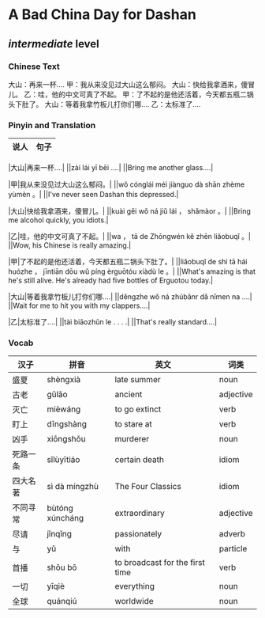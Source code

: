 # A Bad China Day for Dashan
## *intermediate* level

### Chinese Text
大山：再来一杯....
甲：我从来没见过大山这么郁闷。
大山：快给我拿酒来，傻冒儿。
乙：哇，他的中文可真了不起。
甲：了不起的是他还活着，今天都五瓶二锅头下肚了。
大山：等着我拿竹板儿打你们哪....
乙：太标准了....

### Pinyin and Translation
|说人|句子|
|----|----|

|大山|再来一杯....|
||zài lái yī bēi ....|
||Bring me another glass....|

|甲|我从来没见过大山这么郁闷。|
||wǒ cónglái méi jiànguo dà shān zhème yùmèn 。|
||I've never seen Dashan this depressed.|

|大山|快给我拿酒来，傻冒儿。|
||kuài gěi wǒ ná jiǔ lái ， shǎmàor 。|
||Bring me alcohol quickly, you idiots.|

|乙|哇，他的中文可真了不起。|
||wa ， tā de Zhōngwén kě zhēn liǎobuqǐ 。|
||Wow, his Chinese is really amazing.|

|甲|了不起的是他还活着，今天都五瓶二锅头下肚了。|
||liǎobuqǐ de shì tā hái huózhe ， jīntiān dōu wǔ píng èrguōtóu xiàdù le 。|
||What's amazing is that he's still alive. He's already had five bottles of Erguotou today.|

|大山|等着我拿竹板儿打你们哪....|
||děngzhe wǒ ná zhúbǎnr dǎ nǐmen na ....|
||Wait for me to hit you with my clappers....|

|乙|太标准了....|
||tài biāozhǔn le . . . .|
||That's really standard....|
### Vocab
|汉子|拼音|英文|词类|
|----|----|----|----|
|盛夏|shèngxià|late summer|noun|
|古老|gǔlǎo|ancient|adjective|
|灭亡|mièwáng|to go extinct|verb|
|盯上|dīngshàng|to stare at|verb|
|凶手|xiōngshǒu|murderer|noun|
|死路一条|sǐlùyītiáo|certain death|idiom|
|四大名著|sì dà míngzhù|The Four Classics|idiom|
|不同寻常|bùtóng xúncháng|extraordinary|adjective|
|尽请|jǐnqǐng|passionately|adverb|
|与|yǔ|with|particle|
|首播|shǒu bō|to broadcast for the first time|verb|
|一切|yīqiè|everything|noun|
|全球|quánqiú|worldwide|noun|